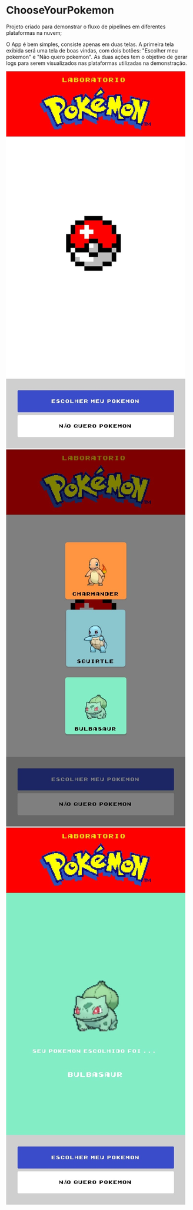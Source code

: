 # ChooseYourPokemon
Projeto criado para demonstrar o fluxo de pipelines em diferentes plataformas na nuvem;

O App é bem simples, consiste apenas em duas telas. A primeira tela exibida será uma tela de boas vindas, com dois botões: "Escolher meu pokemon" e "Não quero pokemon". As duas ações tem o objetivo de gerar logs para serem visualizados nas plataformas utilizadas na demonstração.

![App Image 1](https://github.com/FernandoVendramin/ChooseYourPokemon/blob/develop/docs/img1.jpg?raw=true)
![App Image 2](https://github.com/FernandoVendramin/ChooseYourPokemon/blob/develop/docs/img2.jpg?raw=true)
![App Image 3](https://github.com/FernandoVendramin/ChooseYourPokemon/blob/develop/docs/img3.jpg?raw=true)
